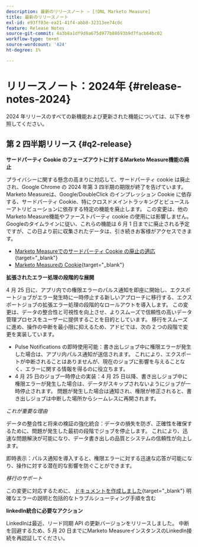 ```yaml
---
description: 最新のリリースノート — [!DNL Marketo Measure]
title: 最新のリリースノート
exl-id: e93ff03e-ea21-41f4-abb8-32313ee74c0c
feature: Release Notes
source-git-commit: 4a3b8a1df9d8a675d977b08693b9d7facb64bc02
workflow-type: tm+mt
source-wordcount: '424'
ht-degree: 1%

---
```


# リリースノート：2024年 {#release-notes-2024}

2024 年リリースのすべての新機能および更新された機能については、以下を参照してください。

## 第 2 四半期リリース {#q2-release}

<p>

**サードパーティ Cookie のフェーズアウトに対するMarketo Measure機能の廃止**

プライバシーに関する懸念の高まりに対応して、サードパーティ cookie は廃止され、Google Chrome の 2024 年第 3 四半期の期限が終了を告げています。 Marketo Measureは、Google/DoubleClick のインプレッション Cookie に依存する、サードパーティ Cookie、特にクロスドメイントラッキングとビュースルーアトリビューションに依存する特定の機能を廃止します。 この変更は、他のMarketo Measure機能やファーストパーティ cookie の使用には影響しません。 Googleのタイムラインに従い、これらの機能は 6 月 1 日までに廃止される予定ですが、この日より前に収集されたデータは、引き続きお客様がアクセスできます。

* [Marketo Measureでのサードパーティ Cookie の廃止の適応](https://nation.marketo.com/t5/employee-blogs/adapting-to-third-party-cookie-deprecation-in-marketo-measure/ba-p/345110){target="_blank"}
* [Marketo Measureの Cookie](/help/marketo-measure-tracking/setting-up-tracking/marketo-measure-cookies.md){target="_blank"}

**拡張されたエラー処理の段階的な展開**

4 月 25 日に、アプリ内での権限エラーのパルス通知を即座に開始し、エクスポートジョブがエラー発生時に一時停止する新しいアプローチに移行する、エクスポートジョブの拡張エラー処理の段階的なロールアウトを導入します。 この変更は、データの整合性と可視性を向上させ、よりスムーズで信頼性の高いデータ管理プロセスをユーザーに提供することを目的としています。 移行をスムーズに進め、操作の中断を最小限に抑えるため、アドビでは、次の 2 つの段階で変更を実装しています。

* Pulse Notifications の即時使用可能：書き出しジョブ中に権限エラーが発生した場合は、アプリ内パルス通知が送信されます。 これにより、エクスポートが中断されることはありませんが、現在のジョブに影響を与えることなく、エラーに関する情報を得るのに役立ちます。
* 4 月 25 日のジョブ一時停止の実装：4 月 25 日以降、書き出しジョブ中に権限エラーが発生した場合は、データがスキップされないようにジョブが一時停止されます。 問題が発生した場合は通知され、権限が修正されると、書き出しジョブは中断した場所からシームレスに再開されます。

_これが重要な理由_

データの整合性と将来の検証の強化統合：データの損失を防ぎ、正確性を確保するために、問題が発生した最初の段階でジョブを停止します。 これにより、迅速な問題解決が可能になり、データ書き出しの品質とシステムの信頼性が向上します。

即時表示：パルス通知を導入すると、権限エラーに対する迅速な応答が可能になり、操作に対する潜在的な影響を防ぐことができます。

_移行のサポート_

この変更に対応するために、 [ドキュメントを作成しました](/help/configuration-and-setup/getting-started-with-marketo-measure/error-notifications.md){target="_blank"} 明確なエラーの説明と包括的なトラブルシューティング手順を含む

**linkedIn統合に必要なアクション**

LinkedInは最近、リード同期 API の更新バージョンをリリースしました。 中断を回避するため、5 月 20 日までにMarketo MeasureインスタンスのLinkedIn接続を再認証してください。
